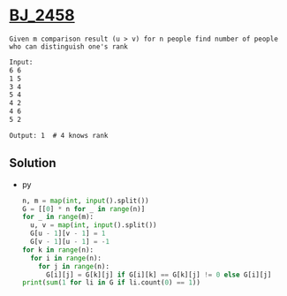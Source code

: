 # [BJ_2458](https://acmicpc.net/problem/2458)

```en
Given m comparison result (u > v) for n people find number of people who can distinguish one's rank
```

```txt
Input:
6 6
1 5
3 4
5 4
4 2
4 6
5 2

Output: 1  # 4 knows rank
```

## Solution

* py

  ```py
  n, m = map(int, input().split())
  G = [[0] * n for _ in range(n)]
  for _ in range(m):
    u, v = map(int, input().split())
    G[u - 1][v - 1] = 1
    G[v - 1][u - 1] = -1
  for k in range(n):
    for i in range(n):
      for j in range(n):
        G[i][j] = G[k][j] if G[i][k] == G[k][j] != 0 else G[i][j]
  print(sum(1 for li in G if li.count(0) == 1))
  ```
